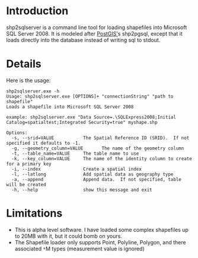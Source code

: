 # Introduction #

shp2sqlserver is a command line tool for loading shapefiles into Microsoft SQL Server 2008.  It is modeled after [PostGIS'](http://postgis.refractions.net/)s shp2pgsql, except that it loads directly into the database instead of writing sql to stdout.

# Details #

Here is the usage:

```
shp2sqlserver.exe -h
Usage: shp2sqlserver.exe [OPTIONS]+ "connectionString" "path to shapefile"
Loads a shapefile into Microsoft SQL Server 2008

example: shp2sqlserver.exe "Data Source=.\SQLExpress2008;Initial Catalog=spatialtest;Integrated Security=true" myshape.shp

Options:
  -s, --srid=VALUE           The Spatial Reference ID (SRID).  If not specified it defaults to -1.
  -g, --geometry_column=VALUE       The name of the geometry column
  -t, --table_name=VALUE     The table name to use
  -k, --key_column=VALUE     The name of the identity column to create for a primary key
  -i, --index                Create a spatial index
  -l, --latlong              Add spatial data as geography type
  -a, --append               Append data.  If not specified, table will be created
  -h, --help                 show this message and exit
```

# Limitations #

  * This is alpha level software. I have loaded some complex shapefiles up to 20MB with it, but it could bomb on yours.
  * The Shapefile loader only supports Point, Polyline, Polygon, and there associated `*`M types (measurement value is ignored)